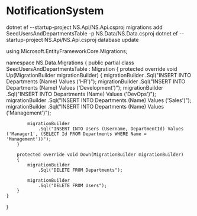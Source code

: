 # NotificationSystem


dotnet ef --startup-project NS.Api/NS.Api.csproj migrations add SeedUsersAndDepartmentsTable -p NS.Data/NS.Data.csproj
dotnet ef --startup-project NS.Api/NS.Api.csproj database update


using Microsoft.EntityFrameworkCore.Migrations;

namespace NS.Data.Migrations
{
    public partial class SeedUsersAndDepartmentsTable : Migration
    {
        protected override void Up(MigrationBuilder migrationBuilder)
        {
            migrationBuilder
                .Sql("INSERT INTO Departments (Name) Values ('HR')");
            migrationBuilder
                .Sql("INSERT INTO Departments (Name) Values ('Development')");
            migrationBuilder
                .Sql("INSERT INTO Departments (Name) Values ('DevOps')");
            migrationBuilder
                .Sql("INSERT INTO Departments (Name) Values ('Sales')");
            migrationBuilder
                .Sql("INSERT INTO Departments (Name) Values ('Management')");

            migrationBuilder
                .Sql("INSERT INTO Users (Username, DepartmentId) Values ('Manager1', (SELECT Id FROM Departments WHERE Name = 'Management'))");
        }

        protected override void Down(MigrationBuilder migrationBuilder)
        {
            migrationBuilder
                .Sql("DELETE FROM Departments");

            migrationBuilder
                .Sql("DELETE FROM Users");
        }
    }
}